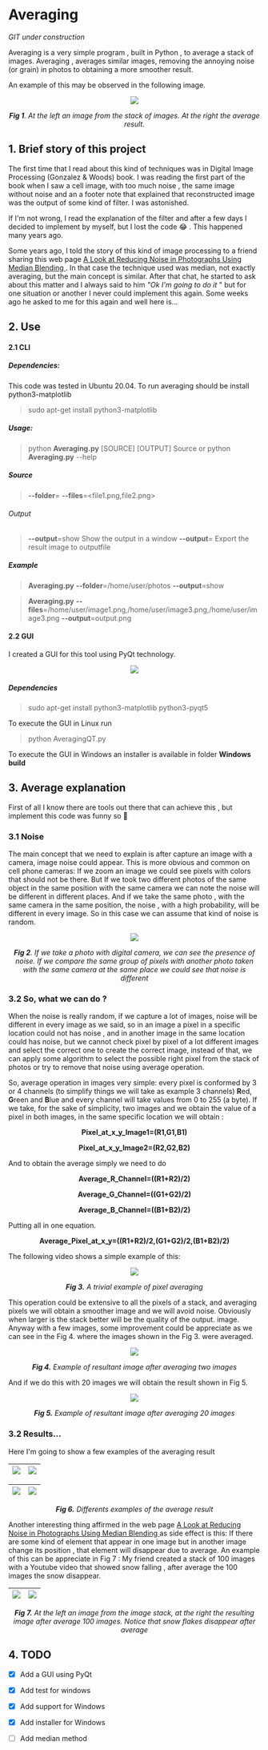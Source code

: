 

# Averaging

_GIT under construction_

Averaging is a very simple program , built in Python , to average a stack of images.  Averaging , averages similar images, removing the annoying noise (or grain) in photos to obtaining a more smoother result.

An example of this may be observed in the following image.



<p align="center" ><img align="center" src="./ReadmeImages/Image1.png"> </p>

<p align="center" > <b> <i>Fig 1</b>. At the left an image from the stack of images. At the right the average result. </i></p>



## 1. Brief story of this project

The first time that I read about this kind of techniques was in Digital Image Processing (Gonzalez & Woods) book. I was reading the first part of the book  when  I saw a cell image, with too much noise , the same  image without noise and an a footer note that explained that reconstructed image was the output of some kind of filter. I was astonished.

If I'm not wrong, I read the explanation of the filter and after a few days I decided to implement by myself, but I lost the code  😂  . This happened many years ago.

Some years ago, I told the story of this kind of image processing to a friend sharing this web page <a href="https://petapixel.com/2013/05/29/a-look-at-reducing-noise-in-photographs-using-median-blending/">  A Look at Reducing Noise in Photographs Using Median Blending </a> .  In that case the technique used was median, not exactly averaging, but the main concept is similar. After that chat, he started to ask  about this matter and I always said to him <i>"Ok I'm going to do it </i>" but for one situation or another  I never could implement this again. Some weeks ago he asked to me for this again and well here is...



## 2. Use

#### 2.1  CLI 

##### Dependencies:

This code was tested in Ubuntu 20.04. To run averaging should be install python3-matplotlib

> sudo apt-get install python3-matplotlib

##### Usage: 

> python **Averaging.py**  [SOURCE] [OUTPUT] Source or python **Averaging.py**  --help

##### Source

> **--folder**=<folder> 
> **--files**=<file1.png,file2.png>

###### Output

>**--output**=show Show the output in a window 
> **--output**=<outputfile> Export the result image to outputfile

##### Example

> **Averaging.py** **--folder**=/home/user/photos **--output**=show 

> **Averaging.py** **--files**=/home/user/image1.png,/home/user/image3.png,/home/user/image3.png **--output**=output.png

#### 2.2 GUI

I created a GUI for this tool using PyQt technology.

<p align="center"><img src="./ReadmeImages/AveragingGUI.png"> </p>

##### Dependencies

> sudo apt-get install python3-matplotlib python3-pyqt5

To execute the GUI in Linux run

> python AveragingQT.py

To execute the GUI in Windows an installer is available in folder **Windows build**



## 3. Average explanation

First of all I know there are tools out there that can achieve this , but implement this code was funny so 🤷

### 3.1 Noise

The main concept that we need to explain  is   after capture an image with a camera, image noise could appear.  This is more obvious and common  on cell phone cameras: If we zoom an image we could see pixels with colors that should not be there. But If we took two different photos of the same object in the same position with the same camera we can note the noise will be different in different places. And if we take the same photo , with the same camera in the same position, the noise , with a high probability, will be different in every image. So in this case we can assume that kind of noise is random.

<p align="center"><img src="./ReadmeImages/Image2.gif"> </p>

<p align="center" > <b> <i>Fig 2</b>. If we take a photo with digital camera, we can see the presence of noise. If we compare the same group of pixels with another photo taken with the same camera at the same place we could see that noise is different </i></p>



### 3.2 So, what we can do ?

When the noise is really random, if we capture a lot of images, noise will be different in every image as we said, so in an image a pixel in a specific location could not has noise , and in another image in the same location could has noise, but we cannot check pixel by pixel of  a lot different images and select the correct one to create the correct image, instead of that,  we can apply some algorithm to select the possible right pixel from the stack of photos or try to remove that noise using average operation.

So, average operation in images very simple: every pixel is conformed by 3 or 4 channels (to simplify things we will take as example 3 channels) **R**ed, **G**reen and **B**lue and every channel will take values from 0 to 255 (a byte). If we take, for the sake of simplicity, two images and we obtain the value of a pixel in both images, in the same specific location we will obtain :



<p align="center" > <b> Pixel_at_x_y_Image1=(R1,G1,B1) </b> </p>

<p align="center" > <b> Pixel_at_x_y_Image2=(R2,G2,B2) </b> </p>

And to obtain the average simply we need to do

<p align="center" > <b> Average_R_Channel=((R1+R2)/2) </b> </p>

<p align="center" > <b> Average_G_Channel=((G1+G2)/2) </b> </p>

<p align="center" > <b> Average_B_Channel=((B1+B2)/2) </b></p>

Putting all in one equation.

<p align="center" > <b> Average_Pixel_at_x_y=((R1+R2)/2,(G1+G2)/2,(B1+B2)/2) </b></p>

The following video shows a simple example of this:

<p align="center"><img src="./ReadmeImages/Image3.gif"> </p>

<p align="center" > <b> <i>Fig 3.</b> A trivial example of pixel averaging </i></p>



This operation could be extensive to all the pixels of a stack, and averaging pixels we will obtain a smoother image and we will avoid noise. Obviously when larger is the stack better will be the quality of the output. image. Anyway with a few images, some improvement could  be appreciate as we can see in the Fig 4. where the images shown in the Fig 3. were averaged.



<p align="center"><img src="./ReadmeImages/Image4.gif"> </p>

<p align="center" > <b> <i>Fig 4.</b> Example of resultant image after averaging two images </i></p>



And if we do this with 20 images we will obtain the result shown in Fig 5.

<p align="center"><img src="./ReadmeImages/Image5.gif"> </p>

<p align="center" > <b> <i>Fig 5.</b> Example of resultant image after averaging 20 images </i></p>



### 3.2 Results...

Here I'm going to show a few examples of the averaging result

| <img src="./ReadmeImages/PadBeforeT.png"> | <img align="middle" src="./ReadmeImages/PadAfter.png"> |
| :---------------------------------------: | :----------------------------------------------------: |

| <img src="./ReadmeImages/LighterBefore.jpg"> | <img src="./ReadmeImages/LighterAfter.png"> |
| -------------------------------------------- | ------------------------------------------- |

<p align="center" > <b> <i>Fig 6.</b> Differents examples of the average result  </i></p>

Another interesting thing affirmed in the web page <a href="https://petapixel.com/2013/05/29/a-look-at-reducing-noise-in-photographs-using-median-blending/">  A Look at Reducing Noise in Photographs Using Median Blending </a>  as side effect is this: If there are some kind of element that appear in one image but in another image change its position , that element will disappear due to average. An example of this can be appreciate in Fig 7 :  My friend created a stack of 100 images with a Youtube video that showed snow falling , after average the 100 images the snow disappear.

| <img src="./ReadmeImages/CofeeBefore.jpg"> | <img src="./ReadmeImages/CofeeAfter.png"> |
| ------------------------------------------ | ----------------------------------------- |

<p align="center" > <b> <i>Fig 7.</b> At the left an image from the image stack, at the right the resulting image after average 100 images. Notice that snow flakes disappear after average  </i></p>

## 4. TODO

- [x] Add a GUI using PyQt
- [x] Add test  for windows
- [x] Add  support for Windows
- [x] Add installer for Windows
- [ ] Add median method

